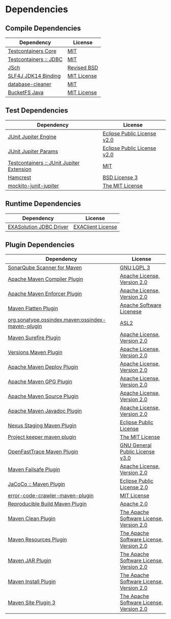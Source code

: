 <!-- @formatter:off -->
# Dependencies

## Compile Dependencies

| Dependency                  | License          |
| --------------------------- | ---------------- |
| [Testcontainers Core][0]    | [MIT][1]         |
| [Testcontainers :: JDBC][0] | [MIT][1]         |
| [JSch][2]                   | [Revised BSD][3] |
| [SLF4J JDK14 Binding][4]    | [MIT License][5] |
| [database-cleaner][6]       | [MIT][7]         |
| [BucketFS Java][8]          | [MIT License][9] |

## Test Dependencies

| Dependency                                     | License                           |
| ---------------------------------------------- | --------------------------------- |
| [JUnit Jupiter Engine][10]                     | [Eclipse Public License v2.0][11] |
| [JUnit Jupiter Params][10]                     | [Eclipse Public License v2.0][11] |
| [Testcontainers :: JUnit Jupiter Extension][0] | [MIT][1]                          |
| [Hamcrest][12]                                 | [BSD License 3][13]               |
| [mockito-junit-jupiter][14]                    | [The MIT License][15]             |

## Runtime Dependencies

| Dependency                    | License                 |
| ----------------------------- | ----------------------- |
| [EXASolution JDBC Driver][16] | [EXAClient License][17] |

## Plugin Dependencies

| Dependency                                              | License                                        |
| ------------------------------------------------------- | ---------------------------------------------- |
| [SonarQube Scanner for Maven][18]                       | [GNU LGPL 3][19]                               |
| [Apache Maven Compiler Plugin][20]                      | [Apache License, Version 2.0][21]              |
| [Apache Maven Enforcer Plugin][22]                      | [Apache License, Version 2.0][21]              |
| [Maven Flatten Plugin][23]                              | [Apache Software Licenese][24]                 |
| [org.sonatype.ossindex.maven:ossindex-maven-plugin][25] | [ASL2][24]                                     |
| [Maven Surefire Plugin][26]                             | [Apache License, Version 2.0][21]              |
| [Versions Maven Plugin][27]                             | [Apache License, Version 2.0][21]              |
| [Apache Maven Deploy Plugin][28]                        | [Apache License, Version 2.0][21]              |
| [Apache Maven GPG Plugin][29]                           | [Apache License, Version 2.0][21]              |
| [Apache Maven Source Plugin][30]                        | [Apache License, Version 2.0][21]              |
| [Apache Maven Javadoc Plugin][31]                       | [Apache License, Version 2.0][21]              |
| [Nexus Staging Maven Plugin][32]                        | [Eclipse Public License][33]                   |
| [Project keeper maven plugin][34]                       | [The MIT License][35]                          |
| [OpenFastTrace Maven Plugin][36]                        | [GNU General Public License v3.0][37]          |
| [Maven Failsafe Plugin][38]                             | [Apache License, Version 2.0][21]              |
| [JaCoCo :: Maven Plugin][39]                            | [Eclipse Public License 2.0][40]               |
| [error-code-crawler-maven-plugin][41]                   | [MIT License][42]                              |
| [Reproducible Build Maven Plugin][43]                   | [Apache 2.0][24]                               |
| [Maven Clean Plugin][44]                                | [The Apache Software License, Version 2.0][24] |
| [Maven Resources Plugin][45]                            | [The Apache Software License, Version 2.0][24] |
| [Maven JAR Plugin][46]                                  | [The Apache Software License, Version 2.0][24] |
| [Maven Install Plugin][47]                              | [The Apache Software License, Version 2.0][24] |
| [Maven Site Plugin 3][48]                               | [The Apache Software License, Version 2.0][24] |

[0]: https://testcontainers.org
[1]: http://opensource.org/licenses/MIT
[2]: http://www.jcraft.com/jsch/
[3]: http://www.jcraft.com/jsch/LICENSE.txt
[4]: http://www.slf4j.org
[5]: http://www.opensource.org/licenses/mit-license.php
[6]: https://github.com/exasol/database-cleaner
[7]: https://opensource.org/licenses/MIT
[8]: https://github.com/exasol/bucketfs-java/
[9]: https://github.com/exasol/bucketfs-java/blob/main/LICENSE
[10]: https://junit.org/junit5/
[11]: https://www.eclipse.org/legal/epl-v20.html
[12]: http://hamcrest.org/JavaHamcrest/
[13]: http://opensource.org/licenses/BSD-3-Clause
[14]: https://github.com/mockito/mockito
[15]: https://github.com/mockito/mockito/blob/main/LICENSE
[16]: http://www.exasol.com
[17]: https://docs.exasol.com/connect_exasol/drivers/jdbc.htm
[18]: http://sonarsource.github.io/sonar-scanner-maven/
[19]: http://www.gnu.org/licenses/lgpl.txt
[20]: https://maven.apache.org/plugins/maven-compiler-plugin/
[21]: https://www.apache.org/licenses/LICENSE-2.0.txt
[22]: https://maven.apache.org/enforcer/maven-enforcer-plugin/
[23]: https://www.mojohaus.org/flatten-maven-plugin/
[24]: http://www.apache.org/licenses/LICENSE-2.0.txt
[25]: https://sonatype.github.io/ossindex-maven/maven-plugin/
[26]: https://maven.apache.org/surefire/maven-surefire-plugin/
[27]: http://www.mojohaus.org/versions-maven-plugin/
[28]: https://maven.apache.org/plugins/maven-deploy-plugin/
[29]: https://maven.apache.org/plugins/maven-gpg-plugin/
[30]: https://maven.apache.org/plugins/maven-source-plugin/
[31]: https://maven.apache.org/plugins/maven-javadoc-plugin/
[32]: http://www.sonatype.com/public-parent/nexus-maven-plugins/nexus-staging/nexus-staging-maven-plugin/
[33]: http://www.eclipse.org/legal/epl-v10.html
[34]: https://github.com/exasol/project-keeper/
[35]: https://github.com/exasol/project-keeper/blob/main/LICENSE
[36]: https://github.com/itsallcode/openfasttrace-maven-plugin
[37]: https://www.gnu.org/licenses/gpl-3.0.html
[38]: https://maven.apache.org/surefire/maven-failsafe-plugin/
[39]: https://www.jacoco.org/jacoco/trunk/doc/maven.html
[40]: https://www.eclipse.org/legal/epl-2.0/
[41]: https://github.com/exasol/error-code-crawler-maven-plugin/
[42]: https://github.com/exasol/error-code-crawler-maven-plugin/blob/main/LICENSE
[43]: http://zlika.github.io/reproducible-build-maven-plugin
[44]: http://maven.apache.org/plugins/maven-clean-plugin/
[45]: http://maven.apache.org/plugins/maven-resources-plugin/
[46]: http://maven.apache.org/plugins/maven-jar-plugin/
[47]: http://maven.apache.org/plugins/maven-install-plugin/
[48]: http://maven.apache.org/plugins/maven-site-plugin/
